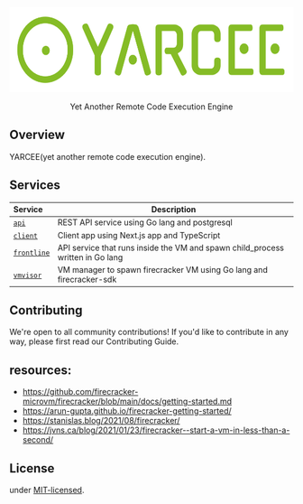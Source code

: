 <div align="center">
  <a href="">
    <img height="150px;" src="https://raw.githubusercontent.com/always-maap/yarcee/master/client/public/yarcee.png" alt="ts-collection logo" />
  </a>
  
  <p>Yet Another Remote Code Execution Engine</p>

</div>

## Overview

YARCEE(yet another remote code execution engine).

## Services

| Service                    | Description                                                                    |
| :------------------------- | ------------------------------------------------------------------------------ |
| [`api`](./api)             | REST API service using Go lang and postgresql                                  |
| [`client`](./client)       | Client app using Next.js app and TypeScript                                    |
| [`frontline`](./frontline) | API service that runs inside the VM and spawn child_process written in Go lang |
| [`vmvisor`](./vmvisor)     | VM manager to spawn firecracker VM using Go lang and firecracker-sdk           |

## Contributing

We're open to all community contributions! If you'd like to contribute in any way, please first read our Contributing Guide.

## resources:

- https://github.com/firecracker-microvm/firecracker/blob/main/docs/getting-started.md
- https://arun-gupta.github.io/firecracker-getting-started/
- https://stanislas.blog/2021/08/firecracker/
- https://jvns.ca/blog/2021/01/23/firecracker--start-a-vm-in-less-than-a-second/

## License

under [MIT-licensed](./LICENSE).
